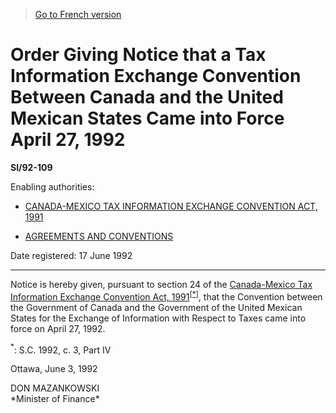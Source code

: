 > [Go to French version](/fr/Règlements/Textes%20réglementaires/92/109.md)

# Order Giving Notice that a Tax Information Exchange Convention Between Canada and the United Mexican States Came into Force April 27, 1992

**SI/92-109**

Enabling authorities: 
- [CANADA-MEXICO TAX INFORMATION EXCHANGE CONVENTION ACT, 1991](/en/Acts/Statutes%20of%20Canada/1992/c.%203,%20Part%20IV.md)

- [AGREEMENTS AND CONVENTIONS](/en/Acts/Revised%20Statutes%20of%20Canada/Z/Z-02.md)

Date registered: 17 June 1992

----------

Notice is hereby given, pursuant to section 24 of the [Canada-Mexico Tax Information Exchange Convention Act, 1991](/en/Acts/Statutes%20of%20Canada/1992/c.%203,%20Part%20IV.md)<sup><a href='#fn_SI-92-109_e_hq_6215'>[*]</a></sup>, that the Convention between the Government of Canada and the Government of the United Mexican States for the Exchange of Information with Respect to Taxes came into force on April 27, 1992.

<a name='fn_SI-92-109_e_hq_6215'><sup>*</sup></a>: S.C. 1992, c. 3, Part IV<br />

Ottawa, June 3, 1992


<p>DON MAZANKOWSKI<br />*Minister of Finance*<br /></p>


